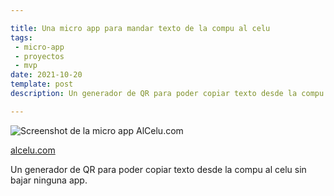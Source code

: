 ```yaml
---

title: Una micro app para mandar texto de la compu al celu
tags:
 - micro-app
 - proyectos
 - mvp
date: 2021-10-20
template: post
description: Un generador de QR para poder copiar texto desde la compu al celu sin bajar ninguna app. 

---
```


![Screenshot de la micro app AlCelu.com](images/alcelu.jpg)
<p class="text-center"><a href="https://alcelu.com">alcelu.com</a></p>

Un generador de QR para poder copiar texto desde la compu al celu sin bajar ninguna app. 
